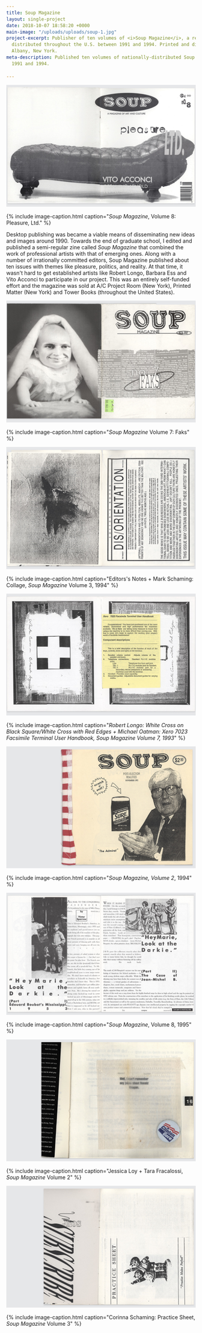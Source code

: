 ```yaml
---
title: Soup Magazine
layout: single-project
date: 2018-10-07 18:58:20 +0000
main-image: "/uploads/uploads/soup-1.jpg"
project-excerpt: Publisher of ten volumes of <i>Soup Magazine</i>, a rebellious zine
  distributed throughout the U.S. between 1991 and 1994. Printed and distributed in
  Albany, New York.
meta-description: Published ten volumes of nationally-distributed Soup Magazine between
  1991 and 1994.

---
```

![soup magazine cover](/uploads/uploads/soup-1.jpg)

{% include image-caption.html caption="<i>Soup Magazine</i>, Volume 8: Pleasure, Ltd." %}

Desktop publishing was became a viable means of disseminating new ideas and images around 1990. Towards the end of graduate school, I edited and published a semi-regular zine called <i>Soup Magazine</i> that combined the work of professional artists with that of emerging ones. Along with a number of irrationally committed editors, Soup Magazine published about ten issues with themes like pleasure, politics, and reality. At that time, it wasn't hard to get established artists like Robert Longo, Barbara Ess and Vito Acconci to participate in our project. This was an entirely self-funded effort and the magazine was sold at A/C Project Room (New York), Printed Matter (New York) and Tower Books (throughout the United States).

<section class="project" markdown="1">

![soup magazine cover](/uploads/uploads/soup-2.jpg)

{% include image-caption.html caption="<i>Soup Magazine</i> Volume 7: Faks" %}

</section>

<section class="project-column-one" markdown="1">

![soup magazine interior spread](/uploads/uploads/soup-3.jpg)

{% include image-caption.html caption="Editors's Notes + Mark Schaming: Collage, <i>Soup Magazine</i> Volume 3, 1994" %}

</section>

<section class="project-column-two" markdown="1">

![soup magazine interior spread](/uploads/uploads/soup-4.jpg)

{% include image-caption.html caption="<i>Robert Longo: White Cross on Black Square/White Cross with Red Edges + Michael Oatman: Xero 7023 Facsimile Terminal User Handbook, <i>Soup Magazine</i> Volume 7, 1993</i>" %}

</section>

<section class="project-column-one" markdown="1">

![soup magazine cover](/uploads/uploads/soup-5.jpg)

{% include image-caption.html caption="<i>Soup Magazine, Volume 2</i>, 1994" %}

</section>

<section class="project-column-two" markdown="1">

![soup magazine interior spread](/uploads/uploads/soup-6.jpg)

{% include image-caption.html caption="<i>Soup Magazine</i>, Volume 8, 1995" %}

</section>

<section class="project-column-one" markdown="1">

![](/uploads/uploads/soup-7.jpg)

{% include image-caption.html caption="Jessica Loy + Tara Fracalossi, <i>Soup Magazine</i> Volume 2" %}

</section>

<section class="project-column-two" markdown="1">

![soup magazine interior spread](/uploads/uploads/soup-8.jpg)

{% include image-caption.html caption="Corinna Schaming: Practice Sheet, <i>Soup Magazine</i> Volume 3" %}

</section>